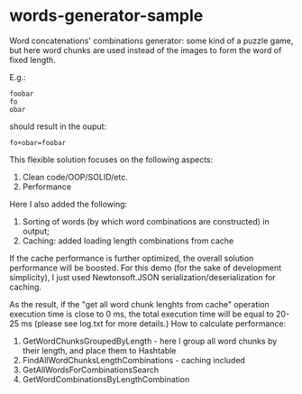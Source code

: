 # words-generator-sample
Word concatenations' combinations generator: some kind of a puzzle game, 
but here word chunks are used instead of the images to form the word of fixed length.


E.g.:
``` 
foobar  
fo  
obar
```
should result in the ouput: 
```
fo+obar=foobar
```

This flexible solution focuses on the following aspects:
1. Clean code/OOP/SOLID/etc.
2. Performance

Here I also added the following:
1. Sorting of words (by which word combinations are constructed) in output;
2. Caching: added loading length combinations from cache

If the cache performance is further optimized, the overall solution performance will be boosted.
For this demo (for the sake of development simplicity), I just used Newtonsoft.JSON serialization/deserialization for caching.

As the result, if the "get all word chunk lenghts from cache" operation execution time is close to 0 ms, 
the total execution time will be equal to 20-25 ms (please see log.txt for more details.)
How to calculate performance:
1. GetWordChunksGroupedByLength - here I group all word chunks by their length, and place them to Hashtable
2. FindAllWordChunksLengthCombinations - caching included
3. GetAllWordsForCombinationsSearch
4. GetWordCombinationsByLengthCombination

